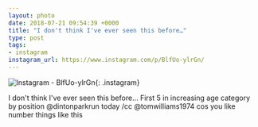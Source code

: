 ```yaml
---
layout: photo
date: 2018-07-21 09:54:39 +0000
title: "I don't think I've ever seen this before…"
type: post
tags:
- instagram
instagram_url: https://www.instagram.com/p/BlfUo-ylrGn/
---
```


![Instagram - BlfUo-ylrGn](https://gonefora.run/img/BlfUo-ylrGn.jpg){: .instagram}

I don't think I've ever seen this before... First 5 in increasing age category by position @dintonparkrun today  /cc @tomwilliams1974 cos you like number things like this
